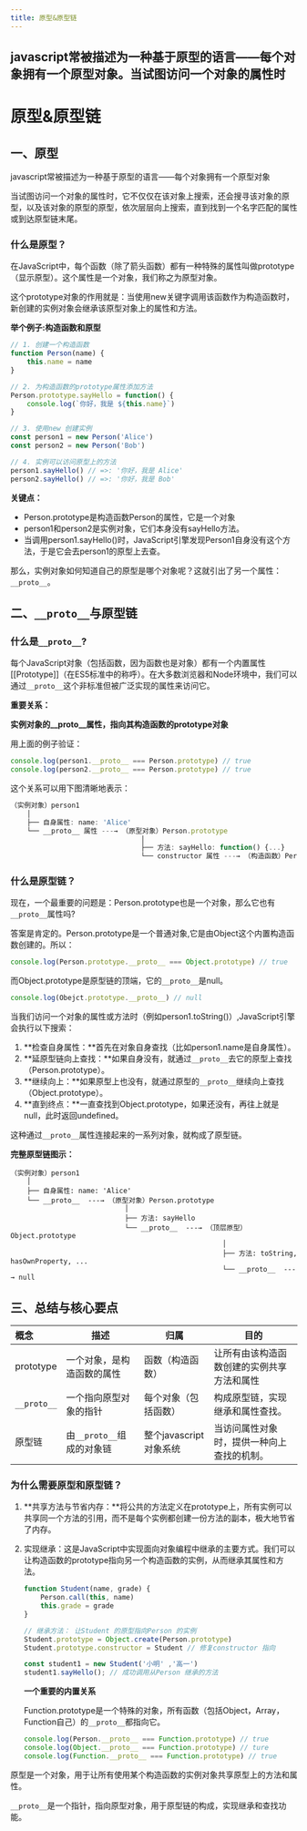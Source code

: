 ```yaml
---
title: 原型&原型链
---
```

javascript常被描述为一种基于原型的语言——每个对象拥有一个原型对象。当试图访问一个对象的属性时
---
# 原型&原型链

## 一、原型

javascript常被描述为一种基于原型的语言——每个对象拥有一个原型对象

当试图访问一个对象的属性时，它不仅仅在该对象上搜索，还会搜寻该对象的原型，以及该对象的原型的原型，依次层层向上搜索，直到找到一个名字匹配的属性或到达原型链末尾。

### 什么是原型？

在JavaScript中，每个函数（除了箭头函数）都有一种特殊的属性叫做prototype（显示原型）。这个属性是一个对象，我们称之为原型对象。

这个prototype对象的作用就是：当使用new关键字调用该函数作为构造函数时，新创建的实例对象会继承该原型对象上的属性和方法。 

**举个例子:构造函数和原型**

```javascript
// 1. 创建一个构造函数
function Person(name) {
    this.name = name
}

// 2. 为构造函数的prototype属性添加方法
Person.prototype.sayHello = function() {
    console.log(`你好，我是 ${this.name}`)
}

// 3. 使用new 创建实例
const person1 = new Person('Alice')
const person2 = new Person('Bob')

// 4. 实例可以访问原型上的方法
person1.sayHello() // =>: '你好，我是 Alice'
person2.sayHello() // =>: '你好，我是 Bob'
```

**关键点：**

- Person.prototype是构造函数Person的属性，它是一个对象
- person1和person2是实例对象，它们本身没有sayHello方法。
- 当调用person1.sayHello()时，JavaScript引擎发现Person1自身没有这个方法，于是它会去person1的原型上去查。

那么，实例对象如何知道自己的原型是哪个对象呢？这就引出了另一个属性：`__proto__`。

## 二、`__proto__`与原型链

### 什么是`__proto__`?

每个JavaScript对象（包括函数，因为函数也是对象）都有一个内置属性[[Prototype]]（在ES5标准中的称呼）。在大多数浏览器和Node环境中，我们可以通过`__proto__`这个非标准但被广泛实现的属性来访问它。

**重要关系：**

**实例对象的__proto__属性，指向其构造函数的prototype对象**

用上面的例子验证：

```javascript
console.log(person1.__proto__ === Person.prototype) // true
console.log(person2.__proto__ === Person.prototype) // true
```

这个关系可以用下图清晰地表示：

```javascript
（实例对象）person1
    │
    ├── 自身属性: name: 'Alice'
    └── __proto__ 属性 ---→ （原型对象）Person.prototype
                                │
                                ├── 方法: sayHello: function() {...}
                                └── constructor 属性 ---→ （构造函数）Person
```

### 什么是原型链？

现在，一个最重要的问题是：Person.prototype也是一个对象，那么它也有`__proto__`属性吗?

答案是肯定的。Person.prototype是一个普通对象,它是由Object这个内置构造函数创建的。所以：

```javascript
console.log(Person.prototype.__proto__ === Object.prototype) // true
```

而Object.prototype是原型链的顶端，它的`__proto__`是null。

```javascript
console.log(Obejct.prototype.__proto__) // null
```

当我们访问一个对象的属性或方法时（例如person1.toString()）,JavaScript引擎会执行以下搜索：

1. **检查自身属性：**首先在对象自身查找（比如person1.name是自身属性）。
2. **延原型链向上查找：**如果自身没有，就通过`__proto__`去它的原型上查找（Person.prototype）。
3. **继续向上：**如果原型上也没有，就通过原型的`__proto__`继续向上查找（Object.prototype）。
4. **直到终点：**一直查找到Object.prototype，如果还没有，再往上就是null，此时返回undefined。

这种通过`__proto__`属性连接起来的一系列对象，就构成了原型链。

**完整原型链图示：**

```
（实例对象）person1
    │
    ├── 自身属性: name: 'Alice'
    └── __proto__  ---→ （原型对象）Person.prototype
                            │
                            ├── 方法: sayHello
                            └── __proto__  ---→ （顶层原型）Object.prototype
                                                    │
                                                    ├── 方法: toString, hasOwnProperty, ...
                                                    └── __proto__  ---→ null
```

## 三、总结与核心要点

| 概念        | 描述                       | 归属                   | 目的                                       |
| :---------- | -------------------------- | ---------------------- | ------------------------------------------ |
| prototype   | 一个对象，是构造函数的属性 | 函数（构造函数）       | 让所有由该构造函数创建的实例共享方法和属性 |
| `__proto__` | 一个指向原型对象的指针     | 每个对象（包括函数）   | 构成原型链，实现继承和属性查找。           |
| 原型链      | 由`__proto__`组成的对象链  | 整个javascript对象系统 | 当访问属性对象时，提供一种向上查找的机制。 |

### 为什么需要原型和原型链？

1. **共享方法与节省内存：**将公共的方法定义在prototype上，所有实例可以共享同一个方法的引用，而不是每个实例都创建一份方法的副本，极大地节省了内存。

2. 实现继承：这是JavaScript中实现面向对象编程中继承的主要方式。我们可以让构造函数的prototype指向另一个构造函数的实例，从而继承其属性和方法。

   ```javascript
   function Student(name, grade) {
       Person.call(this, name)
       this.grade = grade
   }
   
   // 继承方法： 让Student 的原型指向Person 的实例
   Student.prototype = Object.create(Person.prototype)
   Student.prototype.constructor = Student // 修复constructor 指向
   
   const student1 = new Student('小明' ,'高一')
   student1.sayHello(); // 成功调用从Person 继承的方法
   ```

   **一个重要的内置关系**

   Function.prototype是一个特殊的对象，所有函数（包括Object，Array，Function自己）的`__proto__`都指向它。

   ```javascript
   console.log(Person.__proto__ === Function.prototype) // true
   console.log(Object.__proto__ === Function.prototype) // ture
   console.log(Function.__proto__ === Function.prototype) // true
   ```

原型是一个对象，用于让所有使用某个构造函数的实例对象共享原型上的方法和属性。

`__proto__`是一个指针，指向原型对象，用于原型链的构成，实现继承和查找功能。